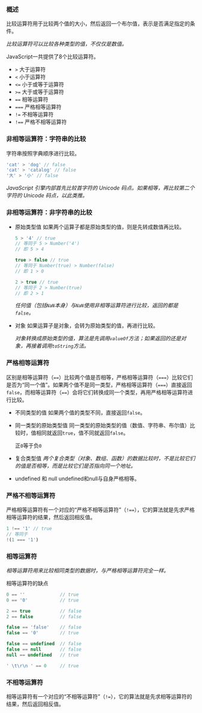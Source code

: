 ### 概述
比较运算符用于比较两个值的大小，然后返回一个布尔值，表示是否满足指定的条件。

*比较运算符可以比较各种类型的值，不仅仅是数值。*

JavaScript一共提供了8个比较运算符。
- `>` 大于运算符
- `<` 小于运算符
- `<=` 小于或等于运算符
- `>=` 大于或等于运算符
- `==` 相等运算符
- `===` 严格相等运算符
- `!=` 不相等运算符
- `!==` 严格不相等运算符

### 非相等运算符：字符串的比较
字符串按照字典顺序进行比较。
```js
'cat' > 'dog' // false
'cat' > 'catalog' // false
'大' > '小' // false
```

*JavaScript 引擎内部首先比较首字符的 Unicode 码点。如果相等，再比较第二个字符的 Unicode 码点，以此类推。*

### 非相等运算符：非字符串的比较
- 原始类型值
    如果两个运算子都是原始类型的值，则是先转成数值再比较。
    ```js
    5 > '4' // true
    // 等同于 5 > Number('4')
    // 即 5 > 4

    true > false // true
    // 等同于 Number(true) > Number(false)
    // 即 1 > 0

    2 > true // true
    // 等同于 2 > Number(true)
    // 即 2 > 1
    ```
    *任何值（包括`NaN`本身）与`NaN`使用非相等运算符进行比较，返回的都是`false`。*
- 对象
  如果运算子是对象，会转为原始类型的值，再进行比较。

  *对象转换成原始类型的值，算法是先调用`valueOf`方法；如果返回的还是对象，再接着调用`toString`方法。*

### 严格相等运算符
区别是相等运算符（`==`）比较两个值是否相等，严格相等运算符（`===`）比较它们是否为“同一个值”。如果两个值不是同一类型，严格相等运算符（`===`）直接返回`false`，而相等运算符（`==`）会将它们转换成同一个类型，再用严格相等运算符进行比较。

- 不同类型的值
  如果两个值的类型不同，直接返回`false`。

- 同一类型的原始类型值
  同一类型的原始类型的值（数值、字符串、布尔值）比较时，值相同就返回`true`，值不同就返回`false`。

  正`0`等于负`0`

- 复合类型值
  *两个复合类型（对象、数组、函数）的数据比较时，不是比较它们的值是否相等，而是比较它们是否指向同一个地址。*

- undefined 和 null
  undefined和null与自身严格相等。

### 严格不相等运算符
严格相等运算符有一个对应的“严格不相等运算符”（`!==`），它的算法就是先求严格相等运算符的结果，然后返回相反值。
```js
1 !== '1' // true
// 等同于
!(1 === '1')
```

### 相等运算符
*相等运算符用来比较相同类型的数据时，与严格相等运算符完全一样。*

相等运算符的缺点
```js
0 == ''             // true
0 == '0'            // true

2 == true           // false
2 == false          // false

false == 'false'    // false
false == '0'        // true

false == undefined  // false
false == null       // false
null == undefined   // true

' \t\r\n ' == 0     // true
```

### 不相等运算符
相等运算符有一个对应的“不相等运算符”（`!=`），它的算法就是先求相等运算符的结果，然后返回相反值。